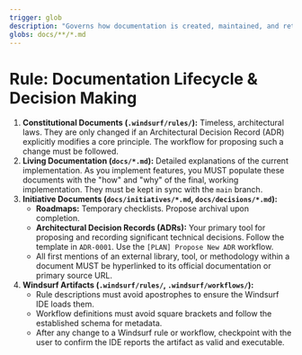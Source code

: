 ```yaml
---
trigger: glob
description: "Governs how documentation is created, maintained, and retired. This is a meta-rule about the development process itself."
globs: docs/**/*.md
---
```


# Rule: Documentation Lifecycle & Decision Making

1. **Constitutional Documents (`.windsurf/rules/`):**
   Timeless, architectural laws. They are only changed if an Architectural Decision Record (ADR)
   explicitly modifies a core principle. The workflow for proposing such a change must be followed.
2. **Living Documentation (`docs/*.md`):**
   Detailed explanations of the current implementation. As you implement features, you MUST populate
   these documents with the "how" and "why" of the final, working implementation. They must be
   kept in sync with the `main` branch.
3. **Initiative Documents (`docs/initiatives/*.md`, `docs/decisions/*.md`):**
   - **Roadmaps:** Temporary checklists. Propose archival upon completion.
   - **Architectural Decision Records (ADRs):** Your primary tool for proposing and recording
     significant technical decisions. Follow the template in `ADR-0001`. Use the `[PLAN] Propose New
     ADR` workflow.
   - All first mentions of an external library, tool, or methodology within a document MUST be
     hyperlinked to its official documentation or primary source URL.
4. **Windsurf Artifacts (`.windsurf/rules/`, `.windsurf/workflows/`):**
   - Rule descriptions must avoid apostrophes to ensure the Windsurf IDE loads them.
   - Workflow definitions must avoid square brackets and follow the established schema for metadata.
   - After any change to a Windsurf rule or workflow, checkpoint with the user to confirm the IDE
     reports the artifact as valid and executable.

